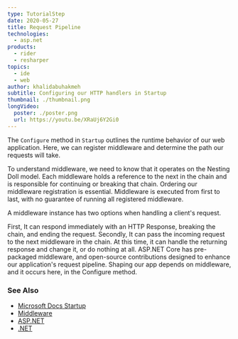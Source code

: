 ```yaml
---
type: TutorialStep
date: 2020-05-27
title: Request Pipeline
technologies:
  - asp.net
products:
  - rider
  - resharper
topics:
  - ide
  - web
author: khalidabuhakmeh
subtitle: Configuring our HTTP handlers in Startup
thumbnail: ./thumbnail.png
longVideo:
  poster: ./poster.png
  url: https://youtu.be/XRaUj6Y2Gi0
---
```


The `Configure` method in `Startup` outlines the runtime behavior of our web application. Here, we can register middleware and determine the path our requests will take.

To understand middleware, we need to know that it operates on the Nesting Doll model. Each middleware holds a reference to the next in the chain and is responsible for continuing or breaking that chain. Ordering our middleware registration is essential. Middleware is executed from first to last, with no guarantee of running all registered middleware.

A middleware instance has two options when handling a client's request.

First, It can respond immediately with an HTTP Response, breaking the chain, and ending the request. Secondly, It can pass the incoming request to the next middleware in the chain. At this time, it can handle the returning response and change it, or do nothing at all. ASP.NET Core has pre-packaged middleware, and open-source contributions designed to enhance our application's request pipeline. Shaping our app depends on middleware, and it occurs here, in the Configure method.

### See Also

- [Microsoft Docs Startup](https://docs.microsoft.com/en-us/aspnet/core/fundamentals/startup?view=aspnetcore-3.1)
- [Middleware](https://docs.microsoft.com/en-us/aspnet/core/fundamentals/middleware/?view=aspnetcore-3.1)
- [ASP.NET](https://dotnet.microsoft.com/apps/aspnet)
- [.NET](https://dot.net/)